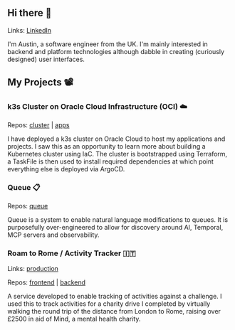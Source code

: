 ## Hi there 👋

Links: [LinkedIn](https://www.linkedin.com/in/austin-bayley/)

I'm Austin, a software engineer from the UK. I'm mainly interested in backend and platform technologies although dabble in creating (curiously designed) user interfaces.

## My Projects 📽️

### k3s Cluster on Oracle Cloud Infrastructure (OCI) ☁️ 
Repos: [cluster](https://github.com/abayleypublic/cluster) | [apps](https://github.com/abayleypublic/apps)

I have deployed a k3s cluster on Oracle Cloud to host my applications and projects. I saw this as an opportunity to learn more about building a Kubernetes cluster using IaC. The cluster is bootstrapped using Terraform, a TaskFile is then used to install required dependencies at which point everything else is deployed via ArgoCD.

### Queue 📋
Repos: [queue](https://github.com/abayleypublic/queue)

Queue is a system to enable natural language modifications to queues. It is purposefully over-engineered to allow for discovery around AI, Temporal, MCP servers and observability.

### Roam to Rome / Activity Tracker 🇮🇹
Links: [production](https://roam.austinbayley.co.uk)

Repos: [frontend](https://github.com/abayleypublic/activity_tracker_charity) | [backend](https://github.com/abayleypublic/activity_tracker_api)

A service developed to enable tracking of activities against a challenge. I used this to track activities for a charity drive I completed by virtually walking the round trip of the distance from London to Rome, raising over £2500 in aid of Mind, a mental health charity.
